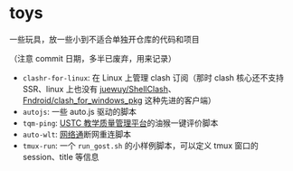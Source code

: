 # toys

一些玩具，放一些小到不适合单独开仓库的代码和项目

（注意 commit 日期，多半已废弃，用来记录）

- `clashr-for-linux`: 在 Linux 上管理 clash 订阅（那时 clash 核心还不支持 SSR、linux 上也没有 [juewuy/ShellClash](https://github.com/juewuy/ShellClash)、[Fndroid/clash_for_windows_pkg](https://github.com/Fndroid/clash_for_windows_pkg) 这种先进的客户端）
- `autojs`: 一些 auto.js 驱动的脚本
- `tqm-ping`: [USTC 教学质量管理平台](https://tqm.ustc.edu.cn/)的油猴一键评价脚本
- `auto-wlt`: [网络通](http://wlt.ustc.edu.cn/)断网重连脚本
- `tmux-run`: 一个 `run_gost.sh` 的小样例脚本，可以定义 tmux 窗口的 session、title 等信息
